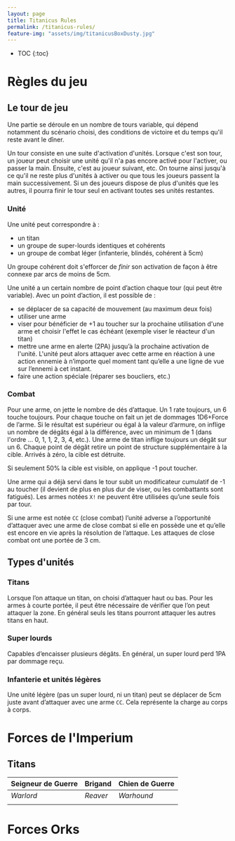 ```yaml
---
layout: page
title: Titanicus Rules
permalink: /titanicus-rules/
feature-img: "assets/img/titanicusBoxDusty.jpg"
---
```


* TOC
{:toc}

# Règles du jeu

## Le tour de jeu

Une partie se déroule en un nombre de tours variable, qui dépend notamment du scénario choisi, des conditions de victoire et du temps qu'il reste avant le dîner.

Un tour consiste en une suite d'activation d'unités. Lorsque c'est son tour, un joueur peut choisir une unité qu'il n'a pas encore activé pour l'activer, ou passer la main. Ensuite, c'est au joueur suivant, etc. On tourne ainsi jusqu'à ce qu'il ne reste plus d'unités à activer ou que tous les joueurs passent la main successivement. Si un des joueurs dispose de plus d'unités que les autres, il pourra finir le tour seul en activant toutes ses unités restantes.

### Unité

Une unité peut correspondre à :
* un titan
* un groupe de super-lourds identiques et cohérents
* un groupe de combat léger (infanterie, blindés, cohérent à 5cm)

Un groupe cohérent doit s'efforcer de *finir* son activation de façon à être connexe par arcs de moins de 5cm. 

Une unité a un certain nombre de point d’action chaque tour (qui peut être variable). Avec un point d’action, il est possible de :
* se déplacer de sa capacité de mouvement (au maximum deux fois)
* utiliser une arme
* viser pour bénéficier de +1 au toucher sur la prochaine utilisation d'une arme et choisir l'effet le cas échéant (exemple viser le réacteur d'un titan)
*  mettre une arme en alerte (2PA) jusqu’à la prochaine activation de l'unité. L'unité  peut alors attaquer avec cette arme en réaction à une action ennemie à n’importe quel moment tant qu’elle a une ligne de vue sur l’ennemi à cet instant.
* faire une action spéciale (réparer ses boucliers, etc.)

### Combat
Pour une arme, on jette le nombre de dés d’attaque. Un 1 rate toujours, un 6 touche toujours.
Pour chaque touche on fait un jet de dommages 1D6+Force de l’arme. Si le résultat est supérieur ou égal à la valeur d’armure, on inflige un nombre de dégâts égal à la différence, avec un minimum de 1 (dans l'ordre ... 0, 1, 1, 2, 3, 4, etc.). Une arme de titan inflige toujours un dégât sur un 6. Chaque point de dégât retire un point de structure supplémentaire à la cible. Arrivés à zéro, la cible est détruite.

Si seulement 50% la cible est visible, on applique -1 pout toucher.

Une arme qui a déjà servi dans le tour subit un modificateur cumulatif de -1 au toucher (il devient de plus en plus dur de viser, ou les combattants sont fatigués). Les armes notées `X!` ne peuvent être utilisées qu’une seule fois par tour.

Si une arme est notée `CC` (close combat) l’unité adverse a l’opportunité d’attaquer avec une arme de close combat si elle en possède une et qu’elle est encore en vie après la résolution de l’attaque.
Les attaques de close combat ont une portée de 3 cm. 
  

## Types d'unités

### Titans
Lorsque l’on attaque un titan, on choisi d’attaquer haut ou bas. Pour les armes à courte portée, il peut être nécessaire de vérifier que l’on peut attaquer la zone. En général seuls les titans pourront attaquer les autres titans en haut.

### Super lourds
Capables d’encaisser plusieurs dégâts. En général, un super lourd perd 1PA par dommage reçu.

### Infanterie et unités légères
Une unité légère (pas un super lourd, ni un titan) peut se déplacer de 5cm juste avant d’attaquer avec une arme `CC`. Cela représente la charge au corps à corps.

# Forces de l'Imperium

## Titans

| Seigneur de Guerre | Brigand | Chien de Guerre |
|-|-|-|
| *Warlord* | *Reaver* | *Warhound* |
|  |  |  | 


# Forces Orks

